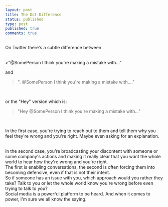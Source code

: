 ```yaml
---
layout: post
title: The Dot-Difference
status: published
type: post
published: true
comments: true
---
```


On Twitter there's a subtle difference between 

<br/>
>"@SomePerson I think you're making a mistake with..."

and
<br/>

>". @SomePerson I think you're making a mistake with...." 

<br/>

or the "Hey" version which is:


>"Hey @SomePerson I think you're making a mistake with..."

<br/>

In the first case, you're trying to reach out to them and tell them why you feel they're wrong and you're right. Maybe even asking for an explanation.

<br/>
In the second case, you're broadcasting your discontent with someone or some company's actions and making it really 
clear that you want the whole world to hear how they're wrong and you're right.

<br/>
The first is enabling conversations, the second is often forcing them into becoming defensive, even if that is not their intent. 


<br/>
So if someone has an issue with you, which approach
would you rather they take? Talk to you or let the whole world know you're wrong before even trying to talk to you?

<br/>
Social media is a powerful platform to be heard. And when it comes to power, I'm sure we all know the saying.
